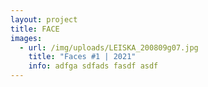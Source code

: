 ```yaml
---
layout: project
title: FACE
images:
  - url: /img/uploads/LEISKA_200809g07.jpg
    title: "Faces #1 | 2021"
    info: adfga sdfads fasdf asdf
---
```

